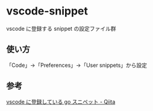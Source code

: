 # vscode-snippet

vscode に登録する snippet の設定ファイル群

## 使い方

「Code」->「Preferences」->「User snippets」から設定

## 参考

[vscode に登録している go スニペット - Qiita](https://qiita.com/smith-30/items/89495d300885c9c2e6a8)
